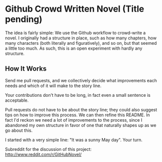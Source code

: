 # Github Crowd Written Novel (Title pending)

The idea is fairly simple: We use the Github workflow to crowd-write a novel. I originally had a structure in place, such as how many chapters, how many characters (both literally and figuratively), and so on, but that seemed a little too much. As such, this is an open experiment with hardly any structure.

## How It Works

Send me pull requests, and we collectively decide what improvements each needs and which of it will make to the story line.

Your contributions don't have to be long, in fact even a small sentence is acceptable.

Pull requests do not have to be about the story line; they could also suggest tips on how to improve this process. We can then refine this README. In fact I'd reckon we need a lot of improvements to the process, since I abandoned my own structure in favor of one that naturally shapes up as we go about this.

I started with a very simple line: "It was a sunny May day". Your turn.

Subreddit for the discussion of this project: http://www.reddit.com/r/GitHubNovel/
